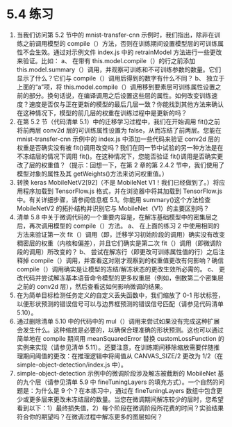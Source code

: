 # 5.4 练习

1. 当我们访问第 5.2 节中的 mnist-transfer-cnn 示例时，我们指出，除非在训练之前调用模型的 compile（）方法，否则在训练期间设置模型层的可训练属性不会生效。通过对示例文件 index.js 中的 retrainModel 方法进行一些更改来验证。比如：
   a、 在带有 this.model.compile（）的行之前添加 this.model.summary（）调用，并观察可训练和不可训练参数的数量。它们显示了什么？它们与 compile（）调用后得到的数字有什么不同？
   b、 独立于上面的“a”项，将 this.model.compile（）调用移到要素层可训练属性设置之前的部分。换句话说，在编译调用之后设置这些层的属性。如何改变训练速度？速度是否仅与正在更新的模型的最后几层一致？你能找到其他方法来确认在这种情况下，模型的前几层的权重在训练过程中是更新的吗？
2. 在第 5.2 节（代码清单 5.1）中的迁移学习过程中，我们在开始调用 fit()之前将前两层 conv2d 层的可训练属性设置为 false，从而冻结了前两层。您能在 mnist-transfer-cnn 示例中的 index.js 中添加一些代码来验证 conv2d 层的权重是否确实没有被 fit()调用改变吗？我们在同一节中试验的另一种方法是在不冻结层的情况下调用 fit()。在这种情况下，您能否验证 fit()调用是否确实更改了层的权重值？（提示：回想一下，在第 2 章的第 2.4.2 节中，我们使用了模型对象的属性及其 getWeights()方法来访问权重值。）
3. 转换 keras MobileNetV2[92]（不是 MobileNet V1！我们已经做到了。）将应用程序加载到 TensorFlow.js 格式，并在浏览器中将其加载到 TensorFlow.js 中。有关详细步骤，请参阅信息框 5.1。你能用 summary()这个方法检查 MobileNetV2 的拓扑结构并识别它与 MobileNet（V1）的主要区别吗？
4. 清单 5.8 中关于微调代码的一个重要内容是，在解冻基础模型中的密集层之后，再次调用模型的 compile（）方法。
   a、 在上面的练习 2 中使用相同的方法来验证第一次 fit（）调用（即，迁移学习初始阶段的调用）确实没有改变稠密层的权重（内核和偏差），并且它们确实是第二次 fit（）调用（即微调阶段的调用）所改变的？
   b、 尝试在解冻行（即更改可训练属性值的行）之后注释掉 compile（）调用，并查看这对刚才观察到的权重值更改有何影响？确信 compile（）调用确实是让模型的冻结/解冻状态的更改生效所必需的。
   c、 更改代码并尝试解冻基本语音命令模型的更多权重层（例如，倒数第二个密集层之前的 conv2d 层），然后查看这如何影响微调的结果。
5. 在为简单目标检测任务定义的自定义丢失函数中，我们缩放了 0-1 形状标签，以便形状预测的错误信号可以与边界框预测的错误信号匹配（请参见代码清单 5.10）。
6. 通过删除清单 5.10 中的代码中的 mul（）调用来尝试如果没有完成这种扩展会发生什么。这种缩放是必要的，以确保合理准确的形状预测。这也可以通过简单地在 compile 期间用 meanSquaredError 替换 customLossFunction 的实例来实现（请参见清单 5.11）。还要注意，在训练期间移除缩放需要伴随推理期间阈值的更改：在推理逻辑中将阈值从 CANVAS_SIZE/2 更改为 1/2（在 simple-object-detection/index.js 中）。
7. simple-object-detection 示例中的微调阶段涉及解冻被截断的 MobileNet 基的九个层（请参见清单 5.9 中 fineTuningLayers 的填充方式）。一个自然的问题是：为什么是 9 个？在本练习中，通过在 fineTuningLayers 数组中包含更少或更多层来更改未冻结层的数量。当您在微调期间解冻较少的层时，您希望看到以下：1）最终损失值，2）每个阶段在微调阶段所花费的时间？实验结果符合你的期望吗？在微调过程中解冻更多的图层如何？
